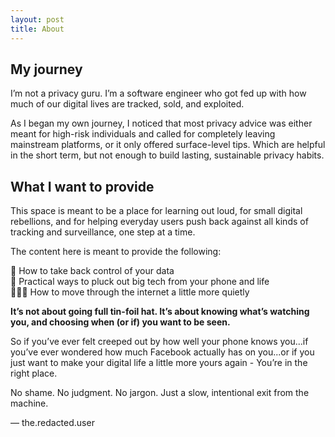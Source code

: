 ```yaml
---
layout: post
title: About
---
```

## My journey 

I’m not a privacy guru. I’m a software engineer who got fed up with how much of our digital lives are tracked, sold, and exploited.

As I began my own journey, I noticed that most privacy advice was either meant for high-risk individuals and called for completely leaving mainstream platforms, or it only offered surface-level tips. Which are helpful in the short term, but not enough to build lasting, sustainable privacy habits.

## What I want to provide

This space is meant to be a place for learning out loud, for small digital rebellions, and for helping everyday users push back against all kinds of tracking and surveillance, one step at a time.

The content here is meant to provide the following:

🔐 How to take back control of your data<br>
📱 Practical ways to pluck out big tech from your phone and life<br>
🕵🏽‍♂️ How to move through the internet a little more quietly<br>

**It’s not about going full tin-foil hat. It’s about knowing what’s watching you, and choosing when (or if) you want to be seen.**

So if you’ve ever felt creeped out by how well your phone knows you...if you’ve ever wondered how much Facebook actually has on you...or if you just want to make your digital life a little more yours again - You’re in the right place.

No shame. No judgment. No jargon.
Just a slow, intentional exit from the machine.

— the.redacted.user